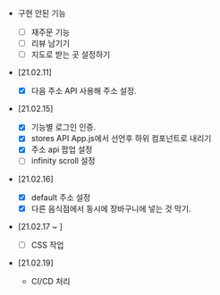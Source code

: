 <!-- ## Deliver Service Web Version

### props와 state 만으로 구현한 react 웹 서비스 입니다.

### json 서버 : json-server ./data.json --port 4000.

### react 서버 : yarn start

### test용 아이디/비밀번호 : kkum9408@gmail.com / 123 -->

- 구현 안된 기능
  - [ ] 재주문 기능
  - [ ] 리뷰 남기기
  - [ ] 지도로 받는 곳 설정하기
- [21.02.11]

  - [x] 다음 주소 API 사용해 주소 설정.

- [21.02.15]

  - [x] 기능별 로그인 인증.
  - [x] stores API App.js에서 선언후 하위 컴포넌트로 내리기
  - [x] 주소 api 팝업 설정
  - [ ] infinity scroll 설정

- [21.02.16]

  - [x] default 주소 설정
  - [x] 다른 음식점에서 동시에 장바구니에 넣는 것 막기.

- [21.02.17 ~ ]

  - [ ] CSS 작업

- [21.02.19]
  - CI/CD 처리
